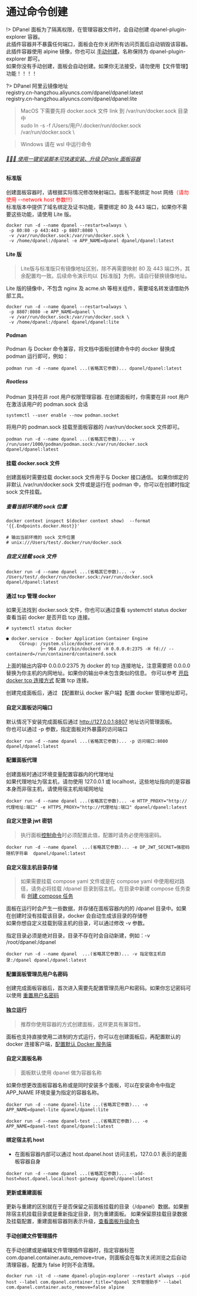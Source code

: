 # 通过命令创建

!> DPanel 面板为了隔离权限，在管理容器文件时，会自动创建 dpanel-plugin-explorer 容器。\
此插件容器并不暴露任何端口，面板会在你关闭所有访问页面后自动销毁该容器。\
此插件容器使用 alpine 镜像，你也可以 [手动创建](/zh-cn/install/docker?id=手动创建文件管理插件)，名称保持为 dpanel-plugin-explorer 即可。\
如果你没有手动创建，面板会自动创建。如果你无法接受，请勿使用【文件管理】功能！！！！ 

?> DPanel 阿里云镜像地址 \
registry.cn-hangzhou.aliyuncs.com/dpanel/dpanel:latest \
registry.cn-hangzhou.aliyuncs.com/dpanel/dpanel:lite

> MacOS 下需要先将 docker.sock 文件 link 到 /var/run/docker.sock 目录中 \
> sudo ln -s -f /Users/用户/.docker/run/docker.sock /var/run/docker.sock \

> Windows 请在 wsl 中运行命令


###### [:rocket::rocket::rocket: 使用一键安装脚本可快速安装、升级 DPanle 面板容器](/zh-cn/install/shell)


#### 标准版

创建面板容器时，请根据实际情况修改映射端口。面板不能绑定 host 网络<span style="color: red">（请勿使用 --network host 参数!!!）</span> \
标准版本中提供了域名绑定及证书功能，需要绑定 80 及 443 端口，如果你不需要这些功能，请使用 Lite 版。

```
docker run -d --name dpanel --restart=always \
 -p 80:80 -p 443:443 -p 8807:8080 \
 -v /var/run/docker.sock:/var/run/docker.sock \
 -v /home/dpanel:/dpanel -e APP_NAME=dpanel dpanel/dpanel:latest
```

#### Lite 版

> Lite版与标准版只有镜像地址区别，除不再需要映射 80 及 443 端口外，其余配置均一致。后续命令演示均以【标准版】为例，请自行替换镜像地址。

Lite 版的镜像中，不包含 nginx 及 acme.sh 等相关组件，需要域名转发请借助外部工具。

```
docker run -d --name dpanel --restart=always \
 -p 8807:8080 -e APP_NAME=dpanel \
 -v /var/run/docker.sock:/var/run/docker.sock \
 -v /home/dpanel:/dpanel dpanel/dpanel:lite
 ```


#### Podman

Podman 与 Docker 命令兼容，将文档中面板创建命令中的 docker 替换成 podman 运行即可，例如：

```
podman run -d --name dpanel ...(省略其它参数)... dpanel/dpanel:latest
```

##### Rootless

Podman 支持在非 root 用户权限管理容器. 在创建面板时，你需要在非 root 用户在激活该用户的 podman.sock 会话

```
systemctl --user enable --now podman.socket
```

将用户的 podman.sock 挂载至面板容器的 /var/run/docker.sock 文件即可。

```
podman run -d --name dpanel ...(省略其它参数)... -v /run/user/1000/podman/podman.sock:/var/run/docker.sock dpanel/dpanel:latest
```

#### 挂载 docker.sock 文件

创建面板时需要挂载 docker.sock 文件用于与 Docker 接口通信。
如果你绑定的非默认 /var/run/docker.sock 文件或是运行在 podman 中，你可以在创建时指定 sock 文件挂载。

##### 查看当前环境的 sock 位置

```
docker context inspect $(docker context show)  --format '{{.Endpoints.docker.Host}}'

# 输出当前环境的 sock 文件位置
# unix:///Users/test/.docker/run/docker.sock
```

##### 自定义挂载 sock 文件

```
docker run -d --name dpanel ...(省略其它参数)... -v /Users/test/.docker/run/docker.sock:/var/run/docker.sock dpanel/dpanel:latest
```

#### 通过 tcp 管理 docker

如果无法找到 docker.sock 文件，你也可以通过查看 systemctrl status docker 查看当前 docker 是否开启 tcp 连接。

```
# systemctl status docker 

● docker.service - Docker Application Container Engine
     CGroup: /system.slice/docker.service
             ├─ 964 /usr/bin/dockerd -H 0.0.0.0:2375 -H fd:// --containerd=/run/containerd/containerd.sock

```

上面的输出内容中 0.0.0.0:2375 为 docker 的 tcp 连接地址，注意需要把 0.0.0.0 替换为你主机的内网地址。如果你的输出中未包含类似的信息。
你可以参考 [开启 docker tcp 连接方式](zh-cn/manual/system/remote) 配置 tcp 连接。

创建完成面板后，通过 【配置默认 docker 客户端】配置 docker 管理地址即可。

 #### 自定义面板访问端口

默认情况下安装完成面板后通过 http://127.0.0.1:8807 地址访问管理面板。\
你也可以通过 -p 参数，指定面板对外暴露的访问端口

```
docker run -d --name dpanel ...(省略其它参数)... -p 访问端口:8080 dpanel/dpanel:latest
```

#### 配置面板代理

创建面板时通过环境变量配置容器内的代理地址 \
如果代理地址为宿主机，请勿使用 127.0.0.1 或 localhost，这些地址指向的是容器本身而非宿主机，请使用宿主机局域网地址

```
docker run -d --name dpanel ...(省略其它参数)... -e HTTP_PROXY="http://代理地址:端口" -e HTTPS_PROXY="http://代理地址:端口" dpanel/dpanel:latest
```

#### 自定义登录 jwt 密钥

> 执行面板[控制命令](/zh-cn/install/ctrl)时必须配置此值，配置时请务必使用强密码。

```
docker run -d --name dpanel  ...(省略其它参数)... -e DP_JWT_SECRET=强密码随机字符串  dpanel/dpanel:latest
```

#### 自定义宿主机目录存储

> 如果需要挂载 compose yaml 文件或是在 compose yaml 中使用相对路径，请务必将挂载 /dpanel 目录到宿主机，在目录中新建 compose 任务查看 [创建 compose 任务](zh-cn/manual/compose/create?id=通过挂载存储路径的方式创建)

面板在运行时会产生一些数据，并存储在面板容器内的的 /dpanel 目录中。如果在创建时没有挂载该目录，docker 会自动生成该目录的存储卷 \
如果你想自定义挂载到宿主机的目录，可以通过修改 -v 参数。

指定目录必须是绝对目录，目录不存在时会自动新建，例如：-v /root/dpanel:/dpanel 

```
docker run -d --name dpanel  ...(省略其它参数)... -v 指定宿主机目录:/dpanel dpanel/dpanel:latest
```

#### 配置面板管理员用户名密码

创建完成面板容器后，首次进入需要先配置管理员用户和密码。如果你忘记密码可以使用 [重置用户名密码](/zh-cn/install/ctrl?id=重置管理员用户)


#### 独立运行

> 推荐你使用容器的方式创建面板，这样更具有兼容性。

面板也支持直接使用二进制的方式运行，你可以在创建面板后，再配置默认的 docker 连接客户端，[配置默认 Docker 服务端](/zh-cn/manual/setting/docker-env?id=配置默认-docker-环境)

#### 自定义面板名称

> 面板默认使用 dpanel 做为容器名称 

如果你想更改面板容器名称或是同时安装多个面板，可以在安装命令中指定 APP_NAME 环境变量为指定的容器名称。

```
docker run -d --name dpanel-lite ...(省略其它参数)... -e APP_NAME=dpanel-lite dpanel/dpanel:lite
```

```
docker run -d --name dpanel-test ...(省略其它参数)... -e APP_NAME=dpanel-test dpanel/dpanel:latest
```

#### 绑定宿主机 host

- 在面板容器内部可以通过 host.dpanel.host 访问主机，127.0.0.1 表示的是面板容器自身

```
docker run -d --name dpanel ...(省略其它参数)... --add-host=host.dpanel.local:host-gateway dpanel/dpanel:latest
```

#### 更新或重建面板

更新与重建的区别就在于是否保留之前面板挂载的目录（/dpanel）数据。如果删除宿主机挂载目录或是重新指定目录，则为重建面板。
如果保留原挂载目录数据及挂载配置，重建面板容器则表示升级，[查看面板升级命令](/zh-cn/manual/setting/upgrade)

#### 手动创建文件管理插件

在手动创建或是编辑文件管理插件容器时，指定容器标签 com.dpanel.container.auto_remove=true，则面板会在每次关闭浏览之后自动清理容器，配置为 false 时则不会清理。

```
docker run -it -d --name dpanel-plugin-explorer --restart always --pid host --label com.dpanel.container.title="dpanel 文件管理助手" --label com.dpanel.container.auto_remove=false alpine
```